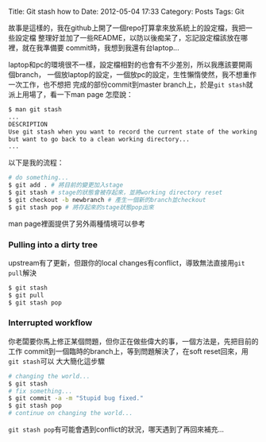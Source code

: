 Title: Git stash how to
Date: 2012-05-04 17:33
Category: Posts
Tags: Git

故事是這樣的，我在github上開了一個repo打算拿來放系統上的設定檔，我把一些設定檔
整理好並加了一些README，以防以後痴呆了，忘記設定檔該放在哪裡，就在我準備要
commit時，我想到我還有台laptop...
  
laptop和pc的環境很不一樣，設定檔相對的也會有不少差別，所以我應該要開兩個branch，
一個放laptop的設定，一個放pc的設定，生性懶惰使然，我不想重作一次工作，也不想把
完成的部份commit到master branch上，於是`git stash`就派上用場了，看一下man page
怎麼說：
```bash
$ man git stash
...
DESCRIPTION
Use git stash when you want to record the current state of the working directory and the index,
but want to go back to a clean working directory...
...
```
以下是我的流程：
```bash
# do something...
$ git add . # 將目前的變更加入stage
$ git stash # stage的狀態會被存起來，並將working directory reset
$ git checkout -b newbranch # 產生一個新的branch並checkout
$ git stash pop # 將存起來的stage狀態pop出來
```
man page裡面提供了另外兩種情境可以參考

### Pulling into a dirty tree
upstream有了更新，但跟你的local changes有conflict，導致無法直接用`git pull`解決
```bash
$ git stash
$ git pull
$ git stash pop
```
  
### Interrupted workflow
你老闆要你馬上修正某個問題，但你正在做些偉大的事，一個方法是，先把目前的工作
commit到一個臨時的branch上，等到問題解決了，在soft reset回來，用`git stash`可以
大大簡化這步驟
```bash
# changing the world...
$ git stash
# fix something...
$ git commit -a -m "Stupid bug fixed."
$ git stash pop
# continue on changing the world...
```
`git stash pop`有可能會遇到conflict的狀況，哪天遇到了再回來補充...

